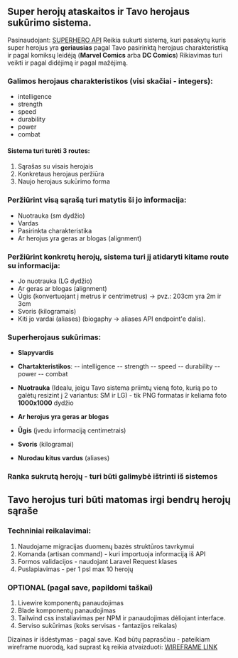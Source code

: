 ## Super herojų ataskaitos ir Tavo herojaus sukūrimo sistema.

Pasinaudojant: [SUPERHERO API](https://akabab.github.io/superhero-api/api/#base-url) Reikia sukurti sistemą, kuri pasakytų kuris super herojus yra **geriausias** pagal Tavo pasirinktą herojaus charakteristiką ir pagal komiksų leidėją (**Marvel Comics** arba **DC Comics**)
Rikiavimas turi veikti ir pagal didėjimą ir pagal mažėjimą.

### Galimos herojaus charakteristikos (visi skačiai - integers):
- intelligence
- strength
- speed
- durability
- power
- combat

#### Sistema turi turėti 3 routes:
1. Sąrašas su visais herojais
2. Konkretaus herojaus peržiūra
3. Naujo herojaus sukūrimo forma

### Peržiūrint visą sąrašą turi matytis ši jo informacija:
- Nuotrauka (sm dydžio)
- Vardas
- Pasirinkta charakteristika
- Ar herojus yra geras ar blogas (alignment)

### Peržiūrint konkretų herojų, sistema turi jį atidaryti kitame route su informacija:
- Jo nuotrauka (LG dydžio)
- Ar geras ar blogas (alignment)
- Ūgis (konvertuojant į metrus ir centrimetrus) -> pvz.: 203cm yra 2m ir 3cm
- Svoris (kilogramais)
- Kiti jo vardai (aliases) (biogaphy -> aliases API endpoint'e dalis).

### Superherojaus sukūrimas:
- **Slapyvardis**

- **Chartakteristikos**:
-- intelligence
-- strength
-- speed
-- durability
-- power
-- combat

- **Nuotrauka** (Idealu, jeigu Tavo sistema priimtų vieną foto, kurią po to galėtų resizint į 2 variantus: SM ir LG) - tik PNG formatas ir keliama foto **1000x1000** dydžio

- **Ar herojus yra geras ar blogas**
- **Ūgis** (įvedu informaciją centimetrais)
- **Svoris** (kilogramai)
- **Nurodau kitus vardus** (aliases)

### Ranka sukrutą herojų - turi būti galimybė ištrinti iš sistemos

## Tavo herojus turi būti matomas irgi bendrų herojų sąraše

### Techniniai reikalavimai:
1. Naudojame migracijas duomenų bazės struktūros tavrkymui
2. Komanda (artisan command) - kuri importuoja informaciją iš API
3. Formos validacijos - naudojant Laravel Request klases
4. Puslapiavimas - per 1 psl max 10 herojų

### OPTIONAL (pagal save, papildomi taškai)
1. Livewire komponentų panaudojimas
2. Blade komponentų panaudojimas
3. Tailwind css instaliavimas per NPM ir panaudojimas dėliojant interface.
4. Serviso sukūrimas (koks servisas - fantazijos reikalas)

Dizainas ir išdėstymas - pagal save. Kad būtų paprasčiau - pateikiam wireframe nuorodą, kad suprast ką reikia atvaizduoti: [WIREFRAME LINK](https://app.moqups.com/gZDL8Wt1lUzKBFQW0mnk3MHfwqgDGBYJ/view?ui=0&fit_width=1)
